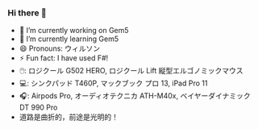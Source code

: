 ### Hi there 👋

<!--
**wilsonwang881/wilsonwang881** is a ✨ _special_ ✨ repository because its `README.md` (this file) appears on your GitHub profile.

Here are some ideas to get you started:

- 🔭 I’m currently working on ...
- 🌱 I’m currently learning ...
- 👯 I’m looking to collaborate on ...
- 🤔 I’m looking for help with ...
- 💬 Ask me about ...
- 📫 How to reach me: ...
- 😄 Pronouns: ...
- ⚡ Fun fact: ...
-->

- 🔭 I’m currently working on Gem5
- 🌱 I’m currently learning Gem5
- 😄 Pronouns: ウィルソン
- ⚡ Fun fact: I have used F#!
- 🖱️: ロジクール G502 HERO, ロジクール Lift 縦型エルゴノミックマウス
- 💻: シンクパッド T460P, マックブック プロ 13, iPad Pro 11
- 🎧: Airpods Pro, オーディオテクニカ ATH-M40x, ベイヤーダイナミック DT 990 Pro
- 道路是曲折的，前途是光明的！
